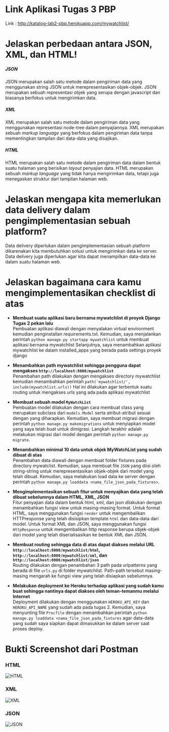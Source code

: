 # Link Aplikasi Tugas 3 PBP
Link : http://katalog-lab2-pbp.herokuapp.com/mywatchlist/

# Jelaskan perbedaan antara JSON, XML, dan HTML!
##### JSON
JSON merupakan salah satu metode dalam pengiriman data yang menggunakan string JSON untuk merepresentasikan objek-objek.
JSON merupakan sebuah representasi objek yang serupa dengan javascript dan biasanya berfokus untuk mengirimkan data.

##### XML
XML merupakan salah satu metode dalam pengiriman data yang menggunakan representasi node-tree dalam penyajiannya. 
XML merupakan sebuah _markup language_ yang berfokus dalam pengiriman data tanpa mementingkan tampilan dari data-data yang disajikan.

##### HTML
HTML merupakan salah satu metode dalam pengiriman data dalam bentuk suatu halaman yang berisikan _layout_ penyajian data.
HTML merupakan sebuah _markup language_ yang tidak hanya mengirimkan data, tetapi juga menegaskan struktur dari tampilan halaman web.

# Jelaskan mengapa kita memerlukan data delivery dalam pengimplementasian sebuah platform?
Data delivery diperlukan dalam pengimplementasian sebuah platform dikarenakan kita membutuhkan solusi untuk mengirimkan data ke server.
Data delivery juga diperlukan agar kita dapat menampilkan data-data ke dalam suatu halaman web.

# Jelaskan bagaimana cara kamu mengimplementasikan checklist di atas
- **Membuat suatu aplikasi baru bernama mywatchlist di proyek Django Tugas 2 pekan lalu**<br />
Pembuatan aplikasi diawali dengan menyalakan virtual environment kemudian penginstallan requirements.txt.
Kemudian, saya menjalankan perintah ```python manage.py startapp mywatchlist``` untuk membuat aplikasi bernama mywatchlist
Selanjutnya, saya menambahkan aplikasi mywatchlist ke dalam installed_apps yang berada pada settings proyek django

- **Menambahkan path mywatchlist sehingga pengguna dapat mengakses ```http://localhost:8000/mywatchlist```**<br />
Penambahan path dilakukan dengan mengakses directory mywatchlist kemudian menambahkan perintah ```path('mywatchlist/', include(mywatchlist.urls))```
Hal ini dilakukan agar terbentuk suatu routing untuk mengakses urls yang ada pada aplikasi mywatchlist

- **Membuat sebuah model ```MyWatchList```**<br />
Pembuatan model dilakukan dengan cara membuat class yang merupakan subclass dari ```models.Model```  serta atribut-atribut sesuai dengan yang diharapkan. 
Kemudian, saya membuat migrasi dengan perintah ```python manage.py makemigrations``` untuk menyiapkan model yang saya telah buat untuk dimigrasi.
Langkah terakhir adalah melakukan migrasi dari model dengan perintah ```python manage.py migrate```.

- **Menambahkan minimal 10 data untuk objek MyWatchList yang sudah dibuat di atas**<br />
Penambahan data diawali dengan membuat folder fixtures pada directory mywatclist. Kemudian, saya membuat file ```JSON``` yang diisi oleh string-string untuk 
merepresentasikan objek-objek dari model yang telah dibuat. Kemudian, saya melakukan load data ke server dengan perintah 
```python manage.py loaddata <nama_file_json_pada_fixtures>```.

- **Mengimplementasikan sebuah fitur untuk menyajikan data yang telah dibuat sebelumnya dalam HTML, XML, JSON**<br />
Fitur penyajian data dalam bentuk html, xml, dan json dilakukan dengan menambahkan fungsi view untuk masing-masing format. Untuk format HTML, 
saya menggunakan fungsi ```render``` untuk mengembalikan HTTPresponse yang telah disisipkan template ```html``` dan data-data dari model. Untuk format XML dan JSON, 
saya menggunakan fungsi ```HttpResponse``` untuk mengembalikan http response berupa objek-objek dari model yang telah diserialisasikan ke bentuk XML dan JSON.

- **Membuat routing sehingga data di atas dapat diakses melalui URL ```http://localhost:8000/mywatchlist/html```,
 ```http://localhost:8000/mywatchlist/xml```, dan ```http://localhost:8000/mywatchlist/json```**<br />
Routing dilakukan dengan penambahan 3 path pada urlpatterns yang berada di file ```urls.py``` di folder mywatchlist.
Path-path tersebut masing-masing mengarah ke fungsi view yang telah disiapkan sebelumnya.

- **Melakukan deployment ke Heroku terhadap aplikasi yang sudah kamu buat sehingga nantinya dapat diakses oleh teman-temanmu melalui Internet** <br />
Deployment dilakukan dengan menggunakan ```HEROKU_API_KEY``` dan ```HEROKU_API_NAME``` yang sudah ada pada tugas 2. Kemudian, 
saya menyunting file ```Procfile``` dengan menambahkan perintah ```python manage.py loaddata <nama_file_json_pada_fixtures``` agar data-data 
yang sudah saya siapkan dapat dimasukkan ke dalam server saat proses deploy.

# Bukti Screenshot dari Postman
### HTML
![HTML](https://github.com/TehGaa/Tugas_2_pbp/blob/main/mywatchlist/postman_html.png)

### XML
![XML](https://github.com/TehGaa/Tugas_2_pbp/blob/main/mywatchlist/postman_xml.png)

### JSON
![JSON](https://github.com/TehGaa/Tugas_2_pbp/blob/main/mywatchlist/postman_json.png)


